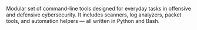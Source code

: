 Modular set of command-line tools designed for everyday tasks in offensive and defensive cybersecurity. It includes scanners, log analyzers, packet tools, and automation helpers — all written in Python and Bash.
